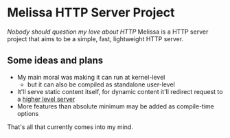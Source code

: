 # Melissa HTTP Server Project
*Nobody should question my love about HTTP*
Melissa is a HTTP server project that aims to be a simple, fast, lightweight HTTP server.
## Some ideas and plans
- My main moral was making it can run at kernel-level
	- but it can also be compiled as standalone user-level
- It'll serve static content itself, for dynamic content it'll redirect request to a [higher level server](https://github.com/PEPSIMANTR/AlyssaHTTPServer)
- More features than absolute minimum may be added as compile-time options

That's all that currently comes into my mind.